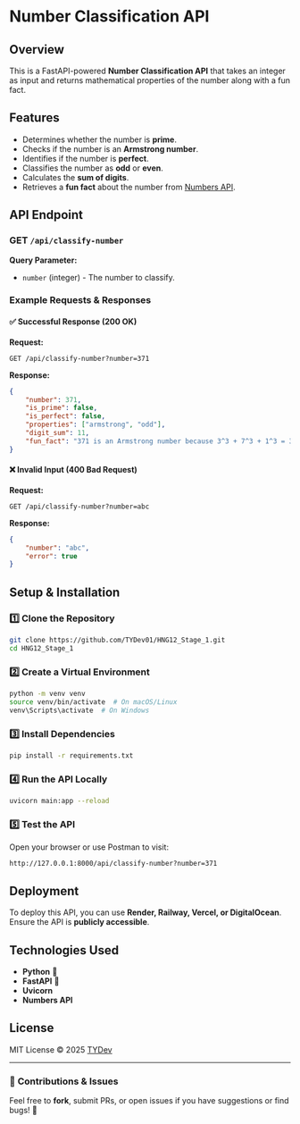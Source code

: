 # Number Classification API

## Overview
This is a FastAPI-powered **Number Classification API** that takes an integer as input and returns mathematical properties of the number along with a fun fact.

## Features
- Determines whether the number is **prime**.
- Checks if the number is an **Armstrong number**.
- Identifies if the number is **perfect**.
- Classifies the number as **odd** or **even**.
- Calculates the **sum of digits**.
- Retrieves a **fun fact** about the number from [Numbers API](http://numbersapi.com/).

## API Endpoint
### **GET** `/api/classify-number`
**Query Parameter:**
- `number` (integer) - The number to classify.

### **Example Requests & Responses**
#### ✅ **Successful Response (200 OK)**
**Request:**
```http
GET /api/classify-number?number=371
```
**Response:**
```json
{
    "number": 371,
    "is_prime": false,
    "is_perfect": false,
    "properties": ["armstrong", "odd"],
    "digit_sum": 11,
    "fun_fact": "371 is an Armstrong number because 3^3 + 7^3 + 1^3 = 371"
}
```

#### ❌ **Invalid Input (400 Bad Request)**
**Request:**
```http
GET /api/classify-number?number=abc
```
**Response:**
```json
{
    "number": "abc",
    "error": true
}
```

## Setup & Installation
### 1️⃣ Clone the Repository
```bash
git clone https://github.com/TYDev01/HNG12_Stage_1.git
cd HNG12_Stage_1
```

### 2️⃣ Create a Virtual Environment
```bash
python -m venv venv
source venv/bin/activate  # On macOS/Linux
venv\Scripts\activate  # On Windows
```

### 3️⃣ Install Dependencies
```bash
pip install -r requirements.txt
```

### 4️⃣ Run the API Locally
```bash
uvicorn main:app --reload
```

### 5️⃣ Test the API
Open your browser or use Postman to visit:
```
http://127.0.0.1:8000/api/classify-number?number=371
```

## Deployment
To deploy this API, you can use **Render, Railway, Vercel, or DigitalOcean**. Ensure the API is **publicly accessible**.

## Technologies Used
- **Python** 🐍
- **FastAPI** 🚀
- **Uvicorn**
- **Numbers API**

## License
MIT License © 2025 [TYDev](https://github.com/TYDev01)

---
### 🚀 **Contributions & Issues**
Feel free to **fork**, submit PRs, or open issues if you have suggestions or find bugs! 🎉

